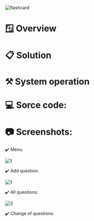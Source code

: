 ![flashcard](https://github.com/user-attachments/assets/60191d07-a589-4ac1-8674-2113bbb6f5f5)

# 🪟 Overview

# 📋 Solution

# ⚒️ System operation

# 💻 Sorce code:

# 📷 Screenshots:

✔️ Menu:

![1](https://github.com/user-attachments/assets/48b745a3-6c2d-4076-95c4-943b493ab50b)


✔️ Add question:

![1](https://github.com/user-attachments/assets/f5ae3bdc-e3e0-47ca-b17e-7f1e7c65e0f7)


✔️ All questions:

![3](https://github.com/user-attachments/assets/961d229d-ca95-477b-a14e-2e48bdc8d836)

✔️ Change of questions:


